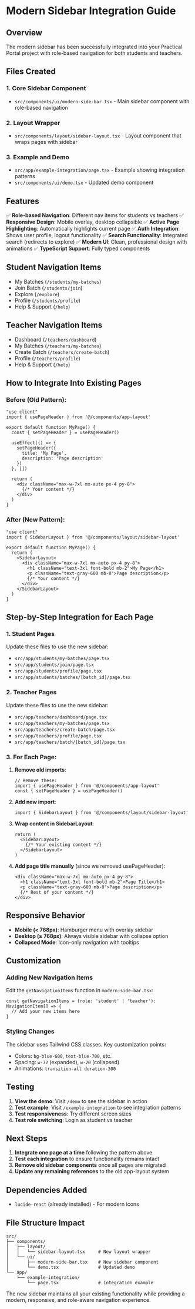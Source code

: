 # Modern Sidebar Integration Guide

## Overview

The modern sidebar has been successfully integrated into your Practical Portal project with role-based navigation for both students and teachers.

## Files Created

### 1. Core Sidebar Component
- `src/components/ui/modern-side-bar.tsx` - Main sidebar component with role-based navigation

### 2. Layout Wrapper
- `src/components/layout/sidebar-layout.tsx` - Layout component that wraps pages with sidebar

### 3. Example and Demo
- `src/app/example-integration/page.tsx` - Example showing integration patterns
- `src/components/ui/demo.tsx` - Updated demo component

## Features

✅ **Role-based Navigation**: Different nav items for students vs teachers
✅ **Responsive Design**: Mobile overlay, desktop collapsible 
✅ **Active Page Highlighting**: Automatically highlights current page
✅ **Auth Integration**: Shows user profile, logout functionality
✅ **Search Functionality**: Integrated search (redirects to explore)
✅ **Modern UI**: Clean, professional design with animations
✅ **TypeScript Support**: Fully typed components

## Student Navigation Items
- My Batches (`/students/my-batches`)
- Join Batch (`/students/join`)  
- Explore (`/explore`)
- Profile (`/students/profile`)
- Help & Support (`/help`)

## Teacher Navigation Items
- Dashboard (`/teachers/dashboard`)
- My Batches (`/teachers/my-batches`)
- Create Batch (`/teachers/create-batch`)
- Profile (`/teachers/profile`)
- Help & Support (`/help`)

## How to Integrate Into Existing Pages

### Before (Old Pattern):
```tsx
"use client"
import { usePageHeader } from '@/components/app-layout'

export default function MyPage() {
  const { setPageHeader } = usePageHeader()
  
  useEffect(() => {
    setPageHeader({
      title: 'My Page',
      description: 'Page description'
    })
  }, [])

  return (
    <div className="max-w-7xl mx-auto px-4 py-8">
      {/* Your content */}
    </div>
  )
}
```

### After (New Pattern):
```tsx
"use client"
import { SidebarLayout } from '@/components/layout/sidebar-layout'

export default function MyPage() {
  return (
    <SidebarLayout>
      <div className="max-w-7xl mx-auto px-4 py-8">
        <h1 className="text-3xl font-bold mb-2">My Page</h1>
        <p className="text-gray-600 mb-8">Page description</p>
        {/* Your content */}
      </div>
    </SidebarLayout>
  )
}
```

## Step-by-Step Integration for Each Page

### 1. Student Pages
Update these files to use the new sidebar:
- `src/app/students/my-batches/page.tsx`
- `src/app/students/join/page.tsx`
- `src/app/students/profile/page.tsx`
- `src/app/students/batches/[batch_id]/page.tsx`

### 2. Teacher Pages  
Update these files to use the new sidebar:
- `src/app/teachers/dashboard/page.tsx`
- `src/app/teachers/my-batches/page.tsx`
- `src/app/teachers/create-batch/page.tsx`
- `src/app/teachers/profile/page.tsx`
- `src/app/teachers/batch/[batch_id]/page.tsx`

### 3. For Each Page:

1. **Remove old imports**:
   ```tsx
   // Remove these:
   import { usePageHeader } from '@/components/app-layout'
   const { setPageHeader } = usePageHeader()
   ```

2. **Add new import**:
   ```tsx
   import { SidebarLayout } from '@/components/layout/sidebar-layout'
   ```

3. **Wrap content in SidebarLayout**:
   ```tsx
   return (
     <SidebarLayout>
       {/* Your existing content */}
     </SidebarLayout>
   )
   ```

4. **Add page title manually** (since we removed usePageHeader):
   ```tsx
   <div className="max-w-7xl mx-auto px-4 py-8">
     <h1 className="text-3xl font-bold mb-2">Page Title</h1>
     <p className="text-gray-600 mb-8">Page description</p>
     {/* Rest of your content */}
   </div>
   ```

## Responsive Behavior

- **Mobile (< 768px)**: Hamburger menu with overlay sidebar
- **Desktop (≥ 768px)**: Always visible sidebar with collapse option
- **Collapsed Mode**: Icon-only navigation with tooltips

## Customization

### Adding New Navigation Items
Edit the `getNavigationItems` function in `modern-side-bar.tsx`:

```tsx
const getNavigationItems = (role: 'student' | 'teacher'): NavigationItem[] => {
  // Add your new items here
}
```

### Styling Changes
The sidebar uses Tailwind CSS classes. Key customization points:
- Colors: `bg-blue-600`, `text-blue-700`, etc.
- Spacing: `w-72` (expanded), `w-20` (collapsed)
- Animations: `transition-all duration-300`

## Testing

1. **View the demo**: Visit `/demo` to see the sidebar in action
2. **Test example**: Visit `/example-integration` to see integration patterns
3. **Test responsiveness**: Try different screen sizes
4. **Test role switching**: Login as student vs teacher

## Next Steps

1. **Integrate one page at a time** following the pattern above
2. **Test each integration** to ensure functionality remains intact
3. **Remove old sidebar components** once all pages are migrated
4. **Update any remaining references** to the old app-layout system

## Dependencies Added

- `lucide-react` (already installed) - For modern icons

## File Structure Impact

```
src/
├── components/
│   ├── layout/
│   │   └── sidebar-layout.tsx     # New layout wrapper
│   └── ui/
│       ├── modern-side-bar.tsx    # New sidebar component
│       └── demo.tsx               # Updated demo
└── app/
    └── example-integration/
        └── page.tsx               # Integration example
```

The new sidebar maintains all your existing functionality while providing a modern, responsive, and role-aware navigation experience.
